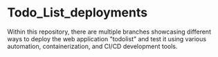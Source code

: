 # Todo_List_deployments
Within this repository, there are multiple branches showcasing different ways to deploy the web application "todolist" and test it using various automation, containerization, and CI/CD development tools.

